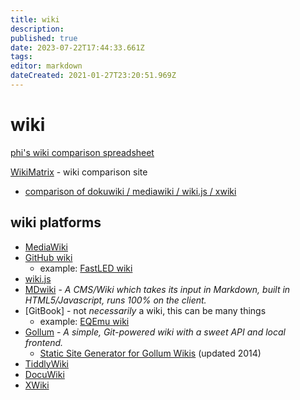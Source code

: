 ```yaml
---
title: wiki
description: 
published: true
date: 2023-07-22T17:44:33.661Z
tags: 
editor: markdown
dateCreated: 2021-01-27T23:20:51.969Z
---
```


# wiki

[phi's wiki comparison spreadsheet](https://docs.google.com/spreadsheets/d/1db0EUtSRvEg_nBHQZWlgogTwoui3iXdllapLlj4ES78/edit?usp=sharing)

[WikiMatrix](https://www.wikimatrix.org/) - wiki comparison site
- [comparison of dokuwiki / mediawiki / wiki.js / xwiki](https://www.wikimatrix.org/compare/dokuwiki+mediawiki+wiki-js+xwiki)

## wiki platforms
- [MediaWiki](https://www.mediawiki.org/wiki/MediaWiki)
- [GitHub wiki](https://docs.github.com/en/github/building-a-strong-community/documenting-your-project-with-wikis)
  - example: [FastLED wiki](https://github.com/FastLED/FastLED/wiki/Overview)
- [wiki.js](https://wiki.js.org/)
- [MDwiki](https://dynalon.github.io/mdwiki/#!index.md) - *A CMS/Wiki which takes its input in Markdown, built in HTML5/Javascript, runs 100% on the client.*
- [GitBook] - not _necessarily_ a wiki, this can be many things
  - example: [EQEmu wiki](https://eqemu.gitbook.io/server/)
- [Gollum](https://github.com/gollum/gollum) - *A simple, Git-powered wiki with a sweet API and local frontend.* 
  - [Static Site Generator for Gollum Wikis](https://github.com/dreverri/gollum-site) (updated 2014)
- [TiddlyWiki](https://tiddlywiki.com/)
- [DocuWiki](https://www.dokuwiki.org/dokuwiki)
- [XWiki](https://www.xwiki.org/xwiki/bin/view/Documentation/)
